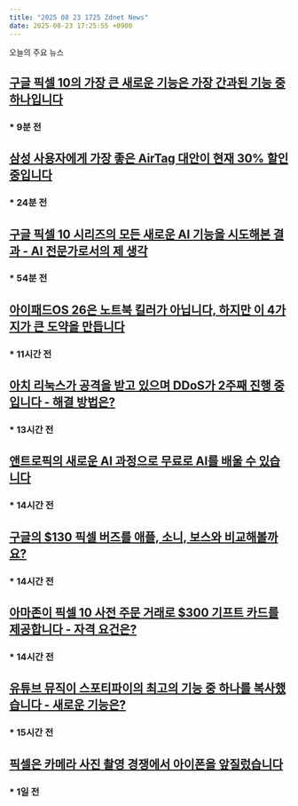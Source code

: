 ```yaml
---
title: "2025 08 23 1725 Zdnet News"
date: 2025-08-23 17:25:55 +0900
---
```


오늘의 주요 뉴스  
## [구글 픽셀 10의 가장 큰 새로운 기능은 가장 간과된 기능 중 하나입니다](https://www.zdnet.com/article/one-of-the-biggest-new-features-on-the-google-pixel-10-is-also-one-of-the-most-overlooked/)  
### * 9분 전  

## [삼성 사용자에게 가장 좋은 AirTag 대안이 현재 30% 할인 중입니다](https://www.zdnet.com/article/the-best-airtag-alternative-for-samsung-users-is-currently-30-off/)  
### * 24분 전  

## [구글 픽셀 10 시리즈의 모든 새로운 AI 기능을 시도해본 결과 - AI 전문가로서의 제 생각](https://www.zdnet.com/article/i-tried-every-new-ai-feature-on-the-google-pixel-10-series-my-thoughts-as-an-ai-expert/)  
### * 54분 전  

## [아이패드OS 26은 노트북 킬러가 아닙니다, 하지만 이 4가지가 큰 도약을 만듭니다](https://www.zdnet.com/article/no-ipados-26-isnt-a-laptop-killer-but-these-4-things-make-it-a-huge-leap-forward/)  
### * 11시간 전  

## [아치 리눅스가 공격을 받고 있으며 DDoS가 2주째 진행 중입니다 - 해결 방법은?](https://www.zdnet.com/article/arch-linux-remains-under-attack-as-ddos-enters-week-2-heres-a-workaround/)  
### * 13시간 전  

## [앤트로픽의 새로운 AI 과정으로 무료로 AI를 배울 수 있습니다](https://www.zdnet.com/article/you-can-learn-ai-for-free-with-these-new-courses-from-anthropic/)  
### * 14시간 전  

## [구글의 $130 픽셀 버즈를 애플, 소니, 보스와 비교해볼까요?](https://www.zdnet.com/article/should-you-buy-googles-130-pixel-buds-over-apple-sony-and-bose-how-they-compare/)  
### * 14시간 전  

## [아마존이 픽셀 10 사전 주문 거래로 $300 기프트 카드를 제공합니다 - 자격 요건은?](https://www.zdnet.com/article/amazon-will-give-you-a-300-gift-card-with-this-pixel-10-preorder-deal-how-to-qualify/)  
### * 14시간 전  

## [유튜브 뮤직이 스포티파이의 최고의 기능 중 하나를 복사했습니다 - 새로운 기능은?](https://www.zdnet.com/article/youtube-music-just-copied-one-of-spotifys-best-features-whats-new/)  
### * 15시간 전  

## [픽셀은 카메라 사진 촬영 경쟁에서 아이폰을 앞질렀습니다](https://www.zdnet.com/article/pixel-just-zoomed-ahead-of-iphone-in-the-camera-photography-race/)  
### * 1일 전